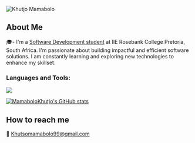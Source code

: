  ![Khutjo Mamabolo](https://github.com/user-attachments/assets/771f4de8-79cd-4769-bc39-9a686c30b786)


## About Me
🎓- I'm a [Software Development student](https://www.rosebankcollege.co.za/qualifications/iie-diploma-in-it-in-software-development/) at IIE Rosebank College Pretoria, South Africa. I'm passionate about building impactful and efficient software solutions. I am constantly learning and exploring new technologies to enhance my skillset.<br>

<h3 align="left">Languages and Tools:</h3>
<p align="left"><a href="https://skillicons.dev"><img src="https://skillicons.dev/icons?i=js,html,css,java, C"</a> </p>

[![MamaboloKhutjo's GitHub stats](https://github-readme-stats.vercel.app/api?username=MamaboloKhutjo&show_icons=true&theme=chartreuse-dark)](https://github.com/anuraghazra/github-readme-stats)

## How to reach me
📧 Khutsomamabolo99@gmail.com
